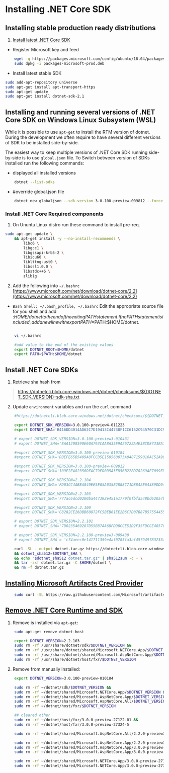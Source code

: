 # Installing .NET Core SDK

## Installing stable production ready distributions

1. [Install latest .NET Core SDK](https://www.microsoft.com/net/learn/dotnet/hello-world-tutorial#linuxubuntu)

- Register Microsoft key and feed

```bash
    wget -q https://packages.microsoft.com/config/ubuntu/18.04/packages-microsoft-prod.deb
    sudo dpkg -i packages-microsoft-prod.deb
```

- Install latest stable SDK

```bash
sudo add-apt-repository universe
sudo apt-get install apt-transport-https
sudo apt-get update
sudo apt-get install dotnet-sdk-2.1
```


## Installing and running several versions of .NET Core SDK on Windows Linux Subsystem (WSL)

While it is possible to use `apt-get` to install the RTM version of dotnet. During the development we often require to have several different versions of SDK to be installed side-by-side.

The easiest way to keep multiple versions of .NET Core SDK running side-by-side is to use `global.json` file.
To Switch between version of SDKs installed run the following commands:

- displayed all installed versions

```bash
    dotnet --list-sdks
```

- #override global.json file

```bash
    dotnet new globaljson --sdk-version 3.0.100-preview-009812 --force
```

### Install .NET Core Required components

1. On Ununtu Linux distro run these command to install pre-req.

```bash
sudo apt-get update \
    && apt-get install -y --no-install-recommends \
        libc6 \
        libgcc1 \
        libgssapi-krb5-2 \
        libicu60 \
        liblttng-ust0 \
        libssl1.0.0 \
        libstdc++6 \
        zlib1g 
```

2. Add the following into `~/.bashrc` [https://www.microsoft.com/net/download/dotnet-core/2.2](https://www.microsoft.com/net/download/dotnet-core/2.2)

- `Bash Shell: ~/.bash_profile, ~/.bashrc` Edit the appropriate source file for you shell and add :$HOME/dotnet to the end of the exiting PATH statement. If no PATH statement is included, add a new line with export PATH=$PATH:$HOME/dotnet.

```bash

    vi ~/.bashrc

    #add value to the end of the existing values
    export DOTNET_ROOT=$HOME/dotnet
    export PATH=$PATH:$HOME/dotnet

```

## Install .NET Core SDKs

1. Retrieve sha hash from
  
> https://dotnetcli.blob.core.windows.net/dotnet/checksums/${DOTNET_SDK_VERSION}-sdk-sha.txt


2. Update `environment` variables and run the `curl` command

```bash
    #https://dotnetcli.blob.core.windows.net/dotnet/checksums/${DOTNET_SDK_VERSION}-sdk-sha.txt

    export DOTNET_SDK_VERSION=3.0.100-preview4-011223
    export DOTNET_SHA='B416DD4014AD62C7D19413C44738F1CC6152C94570C31DC953BE16BFEADECF449B2AAB7ECC09C9D3FCD12B2D440F281A0C8F1AD0635BC035ADB34C26F8D1E2AE'

    # export DOTNET_SDK_VERSION=3.0.100-preview3-010431
    # export DOTNET_SHA='EAA1208590E60A793CAA8A35E9A26722A4E3BCD8733EA1F79D18C7A777E1A5A8E9D82EDDABBD18B82D8795838E6DFC3B5EC7C4504E58C0C852F2D69D40131CFE'

    #export DOTNET_SDK_VERSION=3.0.100-preview-010184
    #export DOTNET_SHA='DBEFE65B5409A8FCCD5E150560073A0487159016AC52A98EC460EE161A77E63B86E10548E45F3166F1FAF38FA9CF805B6F469DD75F2F008E5E769776C8B63777'

    #export DOTNET_SDK_VERSION=3.0.100-preview-009812
    #export DOTNET_SHA='109E2EA82350DFAC79ED0D5A3FD56B22BD78269AE7099ED288A7893DF4B24DB6E5A7934F4764A5763D3F0777FE8E51A8F2454EA1055700D62111B396FA5E8B39'

    #export DOTNET_SDK_VERSION=2.2.104
    #export DOTNET_SHA='FD03CC4ABEA849EE5E05A035E2888C71D8842E64389DD94D7301E0FCFC189CBED99FE84A6174B657FFE3D328FAA761972C061A339246F63C9BA8FA31EAD2A1B0'

    #export DOTNET_SDK_VERSION=2.2.103
    #export DOTNET_SHA='777ac6dcd0200ba447392e451a1779f0fbfa548bd620a7bba3eebdf35892236c3f10b19ff81d4f64b5bc134923cb47f9cc45ee6b004140e1249582249944db69'

    #export DOTNET_SDK_VERSION=2.2.100
    #export DOTNET_SHA='C8282CE26DBB60872FC5BEB61EE2B6C7D07B87B57554455C017038EE5805596E277E47C721D6C676C8E5ABE3794AB0BD99CFF51147975B88E0B8D4C066FB6E15'

    # export DOTNET_SDK_VERSION=2.2.101
    # export DOTNET_SHA='7D0235469287D55B87AA68FDD8CCE51D2F35FDCCE485701EBF14B53E3AE0A341CDAB8D04AAE066F5E4EBD1BCA7A55C18016DEC4643DE72FD2321FE81C9CB69CD'

    # export DOTNET_SDK_VERSION=2.2.100-preview3-009430
    # export DOTNET_SHA = 'c74aeec0e141711359e4af0785fa3af457949783233ad07e7afea2f98f34ddfbf9ced56fb29a92b5350381c4698a4fae09865af9ee03ef24195ec659e852a089'

    curl -SL --output dotnet.tar.gz https://dotnetcli.blob.core.windows.net/dotnet/Sdk/$DOTNET_SDK_VERSION/dotnet-sdk-$DOTNET_SDK_VERSION-linux-x64.tar.gz \
    && dotnet_sha512=$DOTNET_SHA \
    && echo "$dotnet_sha512 dotnet.tar.gz" | sha512sum -c - \
    && tar -zxf dotnet.tar.gz -C $HOME/dotnet \
    && rm -f dotnet.tar.gz
```

## [Installing Microsoft Artifacts Cred Provider](https://github.com/Microsoft/artifacts-credprovider)

```bash
    sudo curl -SL https://raw.githubusercontent.com/Microsoft/artifacts-credprovider/master/helpers/installcredprovider.sh | bash
```

## [Remove .NET Core Runtime and SDK](https://docs.microsoft.com/en-us/dotnet/core/versions/remove-runtime-sdk-versions?tabs=Linux)

1. Remove is installed via `apt-get`:

```bash
    sudo apt-get remove dotnet-host

    export DOTNET_VERSION=2.2.103
    sudo rm -rf /usr/share/dotnet/sdk/$DOTNET_VERSION &&
    sudo rm -rf /usr/share/dotnet/shared/Microsoft.NETCore.App/$DOTNET_VERSION &&
    sudo rm -rf /usr/share/dotnet/shared/Microsoft.AspNetCore.App/$DOTNET_VERSION &&
    sudo rm -rf /usr/share/dotnet/host/fxr/$DOTNET_VERSION
```

2. Remove from manually installed:

```bash
    export DOTNET_VERSION=3.0.100-preview-010184

    sudo rm -rf ~/dotnet/sdk/$DOTNET_VERSION &&
    sudo rm -rf ~/dotnet/shared/Microsoft.NETCore.App/$DOTNET_VERSION &&
    sudo rm -rf ~/dotnet/shared/Microsoft.AspNetCore.App/$DOTNET_VERSION &&
    sudo rm -rf ~/dotnet/shared/Microsoft.AspNetCore.All/$DOTNET_VERSION &&
    sudo rm -rf ~/dotnet/host/fxr/$DOTNET_VERSION

    ## cleared other
    sudo rm -rf ~/dotnet/host/fxr/3.0.0-preview-27122-01 &&
    sudo rm -rf ~/dotnet/host/fxr/3.0.0-preview-27324-5

    sudo rm -rf ~/dotnet/shared/Microsoft.AspNetCore.All/2.2.0-preview3-35497

    sudo rm -rf ~/dotnet/shared/Microsoft.AspNetCore.App/2.2.0-preview3-35497 &&
    sudo rm -rf ~/dotnet/shared/Microsoft.AspNetCore.App/3.0.0-preview-18579-0056 &&
    sudo rm -rf ~/dotnet/shared/Microsoft.AspNetCore.App/3.0.0-preview-19075-0444

    sudo rm -rf ~/dotnet/shared/Microsoft.NETCore.App/3.0.0-preview-27122-01 &&
    sudo rm -rf ~/dotnet/shared/Microsoft.NETCore.App/3.0.0-preview-27324-5
```